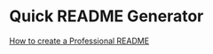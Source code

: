 # Quick README Generator

[How to create a Professional README](https://coding-boot-camp.github.io/full-stack/github/professional-readme-guide)
